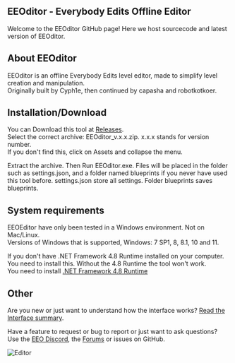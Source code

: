 ## EEOditor - Everybody Edits Offline Editor
   
Welcome to the EEOditor GitHub page! Here we host sourcecode and latest version of EEOditor.  

## **About EEOditor**

EEOditor is an offline Everybody Edits level editor, made to simplify level creation and manipulation.  
Originally built by Cyph1e, then continued by capasha and robotkotkoer.  

## **Installation/Download**
You can Download this tool at [Releases](https://github.com/capashaa/EEOEditor/releases).  
Select the correct archive: EEOditor_v.x.x.zip. x.x.x stands for version number.    
If you don't find this, click on Assets and collapse the menu.   

Extract the archive. Then Run EEOditor.exe. 
Files will be placed in the folder such as settings.json, and a folder named blueprints if you never have used this tool before.
settings.json store all settings. Folder blueprints saves blueprints.

## **System requirements**  

EEOEditor have only been tested in a Windows environment. Not on Mac/Linux.  
Versions of Windows that is supported, Windows: 7 SP1, 8, 8.1, 10 and 11.  

If you don't have .NET Framework 4.8 Runtime installed on your computer.  
You need to install this. Without the 4.8 Runtime the tool won't work.  
You need to install [.NET Framework 4.8 Runtime](https://dotnet.microsoft.com/en-us/download/dotnet-framework/thank-you/net48-offline-installer)  

## Other

Are you new or just want to understand how the interface works? [Read the Interface summary](https://github.com/capashaa/EEOEditor/wiki/interface-summary).  

Have a feature to request or bug to report or just want to ask questions? Use the [EEO Discord](https://discord.gg/V5maATbSgc), the [Forums](https://forums.everybodyedits.com/viewtopic.php?id=47253&p=3) or issues on GitHub.   


![Editor](https://raw.githubusercontent.com/wiki/capashaa/EEOEditor/images/eeoditor_screen.png)
